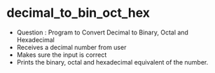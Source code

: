 # decimal_to_bin_oct_hex
- Question : Program to Convert Decimal to Binary, Octal and Hexadecimal 
- Receives a decimal number from user
- Makes sure the input is correct
- Prints the binary, octal and hexadecimal equivalent of the number.
